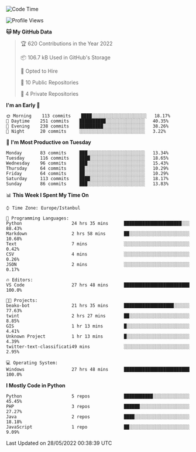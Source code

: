 <!--START_SECTION:waka-->
![Code Time](http://img.shields.io/badge/Code%20Time-199%20hrs%207%20mins-blue)

![Profile Views](http://img.shields.io/badge/Profile%20Views-3-blue)

**🐱 My GitHub Data** 

> 🏆 620 Contributions in the Year 2022
 > 
> 📦 106.7 kB Used in GitHub's Storage 
 > 
> 💼 Opted to Hire
 > 
> 📜 10 Public Repositories 
 > 
> 🔑 4 Private Repositories  
 > 
**I'm an Early 🐤** 

```text
🌞 Morning    113 commits    ████░░░░░░░░░░░░░░░░░░░░░   18.17% 
🌆 Daytime    251 commits    ██████████░░░░░░░░░░░░░░░   40.35% 
🌃 Evening    238 commits    █████████░░░░░░░░░░░░░░░░   38.26% 
🌙 Night      20 commits     ░░░░░░░░░░░░░░░░░░░░░░░░░   3.22%

```
📅 **I'm Most Productive on Tuesday** 

```text
Monday       83 commits     ███░░░░░░░░░░░░░░░░░░░░░░   13.34% 
Tuesday      116 commits    ████░░░░░░░░░░░░░░░░░░░░░   18.65% 
Wednesday    96 commits     ███░░░░░░░░░░░░░░░░░░░░░░   15.43% 
Thursday     64 commits     ██░░░░░░░░░░░░░░░░░░░░░░░   10.29% 
Friday       64 commits     ██░░░░░░░░░░░░░░░░░░░░░░░   10.29% 
Saturday     113 commits    ████░░░░░░░░░░░░░░░░░░░░░   18.17% 
Sunday       86 commits     ███░░░░░░░░░░░░░░░░░░░░░░   13.83%

```


📊 **This Week I Spent My Time On** 

```text
⌚︎ Time Zone: Europe/Istanbul

💬 Programming Languages: 
Python                   24 hrs 35 mins      ██████████████████████░░░   88.43% 
Markdown                 2 hrs 58 mins       ██░░░░░░░░░░░░░░░░░░░░░░░   10.68% 
Text                     7 mins              ░░░░░░░░░░░░░░░░░░░░░░░░░   0.42% 
CSV                      4 mins              ░░░░░░░░░░░░░░░░░░░░░░░░░   0.26% 
JSON                     2 mins              ░░░░░░░░░░░░░░░░░░░░░░░░░   0.17%

🔥 Editors: 
VS Code                  27 hrs 48 mins      █████████████████████████   100.0%

🐱‍💻 Projects: 
beako-bot                21 hrs 35 mins      ███████████████████░░░░░░   77.63% 
twint                    2 hrs 27 mins       ██░░░░░░░░░░░░░░░░░░░░░░░   8.85% 
GIS                      1 hr 13 mins        █░░░░░░░░░░░░░░░░░░░░░░░░   4.41% 
Unknown Project          1 hr 13 mins        █░░░░░░░░░░░░░░░░░░░░░░░░   4.39% 
twitter-text-classificati49 mins             ░░░░░░░░░░░░░░░░░░░░░░░░░   2.95%

💻 Operating System: 
Windows                  27 hrs 48 mins      █████████████████████████   100.0%

```

**I Mostly Code in Python** 

```text
Python                   5 repos             ███████████░░░░░░░░░░░░░░   45.45% 
PHP                      3 repos             ██████░░░░░░░░░░░░░░░░░░░   27.27% 
Java                     2 repos             ████░░░░░░░░░░░░░░░░░░░░░   18.18% 
JavaScript               1 repo              ██░░░░░░░░░░░░░░░░░░░░░░░   9.09%

```



 Last Updated on 28/05/2022 00:38:39 UTC
<!--END_SECTION:waka-->

<!--
**3nws/3nws** is a ✨ _special_ ✨ repository because its `README.md` (this file) appears on your GitHub profile.

Here are some ideas to get you started:

- 🔭 I’m currently working on ...
- 🌱 I’m currently learning ...
- 👯 I’m looking to collaborate on ...
- 🤔 I’m looking for help with ...
- 💬 Ask me about ...
- 📫 How to reach me: ...
- 😄 Pronouns: ...
- ⚡ Fun fact: ...
-->
